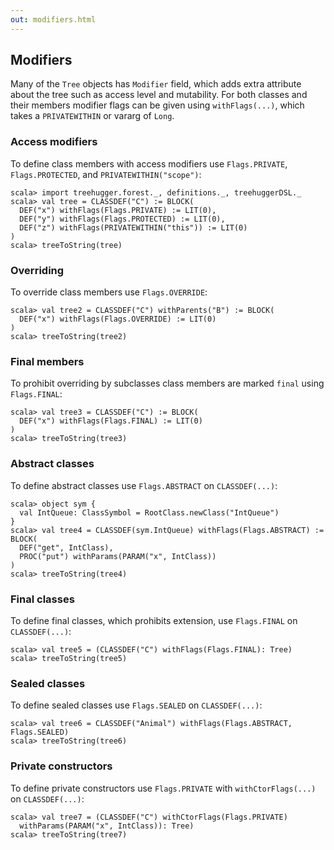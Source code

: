 ```yaml
---
out: modifiers.html
---
```


Modifiers
---------

Many of the `Tree` objects has `Modifier` field, which adds extra attribute about the tree such as access level and mutability. For both classes and their members modifier flags can be given using `withFlags(...)`, which takes a `PRIVATEWITHIN` or vararg of `Long`.

### Access modifiers

To define class members with access modifiers use `Flags.PRIVATE`, `Flags.PROTECTED`, and `PRIVATEWITHIN("scope")`:


```console:new
scala> import treehugger.forest._, definitions._, treehuggerDSL._
scala> val tree = CLASSDEF("C") := BLOCK(
  DEF("x") withFlags(Flags.PRIVATE) := LIT(0),
  DEF("y") withFlags(Flags.PROTECTED) := LIT(0),
  DEF("z") withFlags(PRIVATEWITHIN("this")) := LIT(0) 
)
scala> treeToString(tree)
```

### Overriding

To override class members use `Flags.OVERRIDE`:

```console
scala> val tree2 = CLASSDEF("C") withParents("B") := BLOCK(
  DEF("x") withFlags(Flags.OVERRIDE) := LIT(0)
)
scala> treeToString(tree2)
```

### Final members

To prohibit overriding by subclasses class members are marked `final` using `Flags.FINAL`:

```console
scala> val tree3 = CLASSDEF("C") := BLOCK(
  DEF("x") withFlags(Flags.FINAL) := LIT(0)
)
scala> treeToString(tree3)
```

### Abstract classes

To define abstract classes use `Flags.ABSTRACT` on `CLASSDEF(...)`:

```console
scala> object sym {
  val IntQueue: ClassSymbol = RootClass.newClass("IntQueue")  
}
scala> val tree4 = CLASSDEF(sym.IntQueue) withFlags(Flags.ABSTRACT) := BLOCK(
  DEF("get", IntClass),
  PROC("put") withParams(PARAM("x", IntClass))
)
scala> treeToString(tree4)
```

### Final classes

To define final classes, which prohibits extension, use `Flags.FINAL` on `CLASSDEF(...)`:

```console
scala> val tree5 = (CLASSDEF("C") withFlags(Flags.FINAL): Tree)
scala> treeToString(tree5)
```

### Sealed classes

To define sealed classes use `Flags.SEALED` on `CLASSDEF(...)`:

```console
scala> val tree6 = CLASSDEF("Animal") withFlags(Flags.ABSTRACT, Flags.SEALED)
scala> treeToString(tree6)
```

### Private constructors

To define private constructors use `Flags.PRIVATE` with `withCtorFlags(...)` on `CLASSDEF(...)`:

```console
scala> val tree7 = (CLASSDEF("C") withCtorFlags(Flags.PRIVATE)
  withParams(PARAM("x", IntClass)): Tree)
scala> treeToString(tree7)
```
